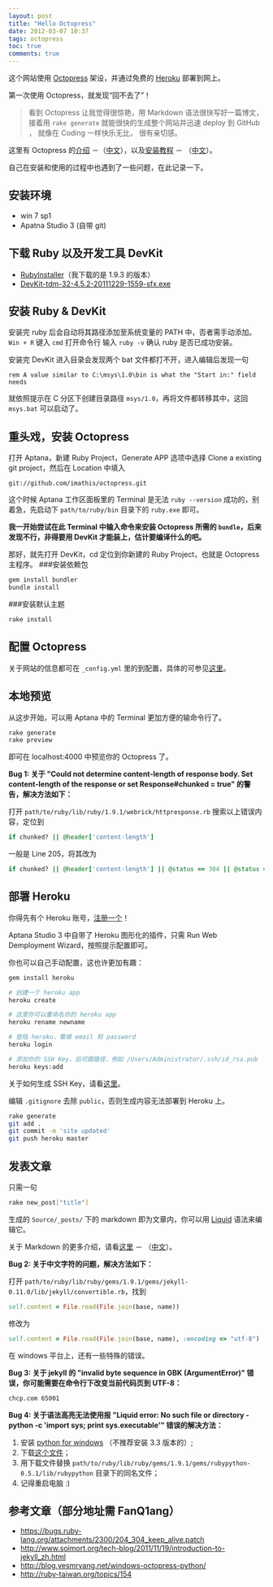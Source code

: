 ```yaml
---
layout: post
title: "Hello Octopress"
date: 2012-03-07 10:37
tags: octopress
toc: true
comments: true
---
```


这个网站使用 [Octopress](http://octopress.org/) 架设，并通过免费的 [Heroku](http://www.heroku.com/) 部署到网上。

第一次使用 Octopress，就发现“回不去了”！

> 看到 Octopress 让我觉得很惊艳，用 Markdown 语法很快写好一篇博文，接着用 `rake generate` 就能很快的生成整个网站并迅速 deploy 到 GitHub ， 就像在 Coding 一样快乐无比， 很有亲切感。

这里有 Octopress 的[介绍](http://octopress.org/) －（[中文](http://fancyoung.com/blog/octopress-study/)），以及[安装教程](http://octopress.org/docs/) － （[中文](http://lyhdev.com/note:octopress)）。

自己在安装和使用的过程中也遇到了一些问题，在此记录一下。

## 安装环境
-   win 7 sp1
-   Apatna Studio 3 (自带 git)

## 下载 Ruby 以及开发工具 DevKit
-   [RubyInstaller](http://rubyinstaller.org/downloads/)（我下载的是 1.9.3 的版本）<br />
-   [DevKit-tdm-32-4.5.2-20111229-1559-sfx.exe](https://github.com/downloads/oneclick/rubyinstaller/DevKit-tdm-32-4.5.2-20111229-1559-sfx.exe)

## 安装 Ruby & DevKit
安装完 ruby 后会自动将其路径添加至系统变量的 PATH 中，否者需手动添加。`Win + R` 键入 `cmd` 打开命令行 输入 `ruby -v` 确认 ruby 是否已成功安装。

安装完 DevKit 进入目录会发现两个 bat 文件都打不开，进入编辑后发现一句

```
rem A value similar to C:\msys\1.0\bin is what the "Start in:" field needs
```

就依照提示在 C 分区下创建目录路径 `msys/1.0`，再将文件都转移其中，这回 `msys.bat` 可以启动了。

## 重头戏，安装 Octopress
打开 Aptana，新建 Ruby Project，Generate APP 选项中选择 Clone a existing git project，然后在 Location 中填入

```
git://github.com/imathis/octopress.git
```

这个时候 Aptana 工作区面板里的 Terminal 是无法 `ruby --version` 成功的，别着急，先启动下 `path/to/ruby/bin` 目录下的 `ruby.exe` 即可。

**我一开始尝试在此 Terminal 中输入命令来安装 Octopress 所需的 `bundle`，后来发现不行，非得要用 DevKit 才能装上，估计要编译什么的吧。**

那好，就先打开 DevKit，cd 定位到你新建的 Ruby Project，也就是 Octopress 主程序。
###安装依赖包

``` bash
gem install bundler
bundle install
```

###安装默认主题

``` bash
rake install
```

## 配置 Octopress

关于网站的信息都可在 `_config.yml` 里的到配置，具体的可参见[这里](http://octopress.org/docs/configuring/)。

## 本地预览

从这步开始，可以用 Aptana 中的 Terminal 更加方便的输命令行了。

``` bash
rake generate
rake preview
```

即可在 localhost:4000 中预览你的 Octopress 了。

**Bug 1: 关于 "Could not determine content-length of response body. Set content-length of the response or set Response#chunked = true" 的警告，解决方法如下：**

打开 `path/to/ruby/lib/ruby/1.9.1/webrick/httpresponse.rb` 搜索以上错误内容，定位到

``` ruby
if chunked? || @header['content-length']
```

一般是 Line 205，将其改为

``` ruby
if chunked? || @header['content-length'] || @status == 304 || @status == 204
```

## 部署 Heroku

你得先有个 Heroku 账号，[注册一个](https://api.heroku.com/signup)！

Aptana Studio 3 中自带了 Heroku 图形化的插件，只需 Run Web Demployment Wizard，按照提示配置即可。

你也可以自己手动配置，这也许更加有趣：

``` bash
gem install heroku

# 创建一个 heroku app
heroku create

# 这里你可以重命名你的 heroku app
heroku rename newname

# 登陆 heroku，需填 email 和 password
heroku login

# 添加你的 SSH Key，后可跟路径，例如 /Users/Administrator/.ssh/id_rsa.pub
heroku keys:add
```

关于如何生成 SSH Key，请看[这里](http://help.github.com/set-up-git-redirect/)。

编辑 `.gitignore` 去除 `public`，否则生成内容无法部署到 Heroku 上。

``` bash
rake generate
git add .
git commit -m 'site updated'
git push heroku master
```

## 发表文章

只需一句

``` bash
rake new_post["title"]
```

生成的 `Source/_posts/` 下的 markdown 即为文章内，你可以用 [Liquid](https://github.com/Shopify/liquid/wiki/Liquid-for-Designers) 语法来编辑它。

关于 Markdown 的更多介绍，请看[这里](http://daringfireball.net/projects/markdown/syntax) － （[中文](http://wowubuntu.com/markdown/index.html)）。

**Bug 2: 关于中文字符的问题，解决方法如下：**

打开 `path/to/ruby/lib/ruby/gems/1.9.1/gems/jekyll-0.11.0/lib/jekyll/convertible.rb`，找到

``` ruby
self.content = File.read(File.join(base, name))
```

修改为

``` ruby
self.content = File.read(File.join(base, name), :encoding => "utf-8")
```

在 windows 平台上，还有一些特殊的错误。

**Bug 3: 关于 jekyll 的 "invalid byte sequence in GBK (ArgumentError)" 错误，你可能需要在命令行下改变当前代码页到 UTF-8：**

``` bash
chcp.com 65001
```

**Bug 4: 关于语法高亮无法使用报 "Liquid error: No such file or directory - python -c 'import sys; print sys.executable'" 错误的解决方法：**

1.   安装 [python for windows](http://www.python.org/getit/) （不推荐安装  3.3 版本的）;
1.   下载[这个文件](http://blog.yesmryang.net/downloads/code/pythonexec.rb "pythonexec.rb")；
1.   用下载文件替换 `path/to/ruby/lib/ruby/gems/1.9.1/gems/rubypython-0.5.1/lib/rubypython` 目录下的同名文件；
1.   记得重启电脑 :)

## 参考文章（部分地址需 FanQ1ang）

-   <https://bugs.ruby-lang.org/attachments/2300/204_304_keep_alive.patch>
-   <http://www.soimort.org/tech-blog/2011/11/19/introduction-to-jekyll_zh.html>
-   <http://blog.yesmryang.net/windows-octopress-python/>
-   <http://ruby-taiwan.org/topics/154>
